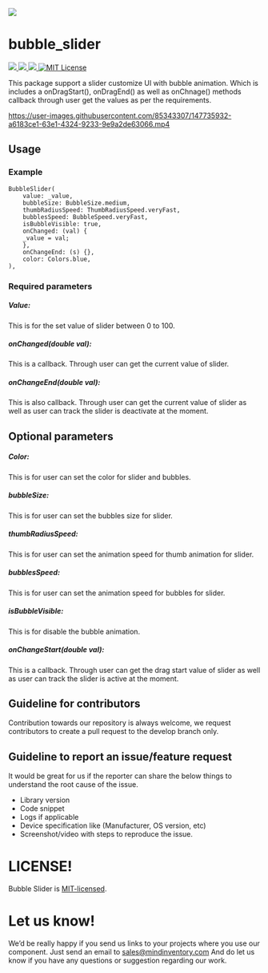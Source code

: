 <a href="https://www.mindinventory.com/?utm_source=gthb&utm_medium=repo&utm_campaign=swift-ui-libraries"><img src="https://github.com/Sammindinventory/MindInventory/blob/main/Banner.png"></a>
# bubble_slider

<a href="https://developer.android.com" style="pointer-events: stroke;" target="_blank">
<img src="https://img.shields.io/badge/platform-android-blue">
</a>
<a href="https://developer.apple.com/ios/" style="pointer-events: stroke;" target="_blank">
<img src="https://img.shields.io/badge/platform-iOS-blue">
</a>
<a href="" style="pointer-events: stroke;" target="_blank">
<img src="https://img.shields.io/badge/platform-web-blue">
</a>
<a href="https://opensource.org/licenses/MIT"><img src="https://img.shields.io/badge/license-MIT-purple.svg" alt="MIT License"></a>

This package support a slider customize UI with bubble animation. Which is includes a onDragStart(), onDragEnd() as well as onChnage() methods callback through user get the values as per the requirements.

https://user-images.githubusercontent.com/85343307/147735932-a6183ce1-63e1-4324-9233-9e9a2de63066.mp4

## Usage

### Example
    BubbleSlider(
        value: _value,
        bubbleSize: BubbleSize.medium,
        thumbRadiusSpeed: ThumbRadiusSpeed.veryFast,
        bubblesSpeed: BubbleSpeed.veryFast,
        isBubbleVisible: true,
        onChanged: (val) {
        _value = val;
        },
        onChangeEnd: (s) {},
        color: Colors.blue,
    ),

### Required parameters

##### Value:
This is for the set value of slider between 0 to 100.

##### onChanged(double val):
This is a callback. Through user can get the current value of slider.

##### onChangeEnd(double val):
This is also callback. Through user can get the current value of slider as well as user can track the slider is deactivate at the moment.

## Optional parameters

##### Color:
This is for user can set the color for slider and bubbles.

##### bubbleSize:
This is for user can set the bubbles size for slider.

##### thumbRadiusSpeed:
This is for user can set the animation speed for thumb animation for slider.

##### bubblesSpeed:
This is for user can set the animation speed for bubbles for slider.

##### isBubbleVisible:
This is for disable the bubble animation.

##### onChangeStart(double val):
This is a callback. Through user can get the drag start value of slider as well as user can track the slider is active at the moment.


## Guideline for contributors
Contribution towards our repository is always welcome, we request contributors to create a pull request to the develop branch only.

## Guideline to report an issue/feature request
It would be great for us if the reporter can share the below things to understand the root cause of the issue.
- Library version
- Code snippet
- Logs if applicable
- Device specification like (Manufacturer, OS version, etc)
- Screenshot/video with steps to reproduce the issue.

# LICENSE!
Bubble Slider is [MIT-licensed](https://github.com/Mindinventory/image_cropping/blob/master/LICENSE "MIT-licensed").

# Let us know!
We’d be really happy if you send us links to your projects where you use our component. Just send an email to sales@mindinventory.com And do let us know if you have any questions or suggestion regarding our work.